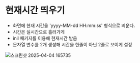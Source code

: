 # 현재시간 띄우기

* 화면에 현재 시간을 'yyyy-MM-dd HH:mm:ss' 형식으로 띄운다.
* 시간은 실시간으로 흘러가게
* inil 패키지를 이용해 현재시간 받음
* 문자열 변수를 2개 생성해 시간을 한줄이 아닌 2줄로 보이게 설정

![스크린샷 2025-04-04 165735](https://github.com/user-attachments/assets/f2220c9c-36cd-4da8-94c2-bcd04b9c7f84)
